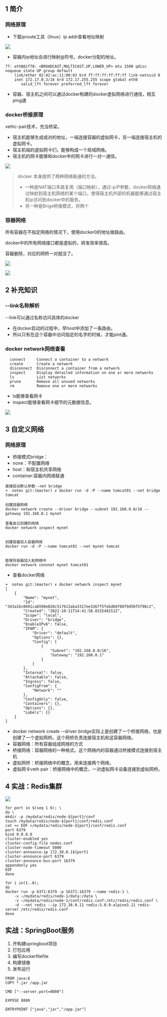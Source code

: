 ## 1 简介

### 网络原理


* 下载iproute工具（linux）ip addr查看地址映射

![](image/2022-10-10-23-58-54.png)

* 容器内ip地址会进行映射@符号。docker分配的地址。

```
77: eth0@if78: <BROADCAST,MULTICAST,UP,LOWER_UP> mtu 1500 qdisc noqueue state UP group default 
    link/ether 02:42:ac:11:00:03 brd ff:ff:ff:ff:ff:ff link-netnsid 0
    inet 172.17.0.3/16 brd 172.17.255.255 scope global eth0
       valid_lft forever preferred_lft forever
```

* 容器、宿主机之间可以通过docker构建的docker虚拟网络进行通信，相互ping通
### docker桥接原理
vethc-pair技术，充当桥梁。
* 宿主机能够生成成对的地址，一端连接容器的虚拟网卡，另一端连接宿主机的虚拟网卡。
* 宿主机端的虚拟网卡们，能够构成一个局域网络。
* 宿主机的网卡能够和docker中的网卡进行一对一通信。

![](image/2022-10-10-22-33-15.png)


> docker 本身提供了两种网络联通的方法。
> * 一种是NAT端口多路复用（端口映射），通过-p/P参数，docker网络通过映射到宿主机网络的某个端口，使得宿主机外部的机器能够通过宿主机ip访问到docker中的服务。
> * 另一种是Brige桥接模式，将两个
### 容器网络

所有容器在不指定网络的情况下，使用docker0的地址做路由。

docker中的所有网络接口都是虚拟的，转发效率很高。

容器删除，对应的网桥一对就没了。

![](image/2022-10-11-00-06-31.png)

![](image/2022-10-12-09-49-41.png)
## 2 补充知识

### --link名称解析

--link可以通过名称访问具体的docker

* 在docker启动的过程中，早host中添加了一条路由。
* 所以只有在这个容器中访问指定的名字的时候，才能pint通。


### docker network网络查看

```
  connect     Connect a container to a network
  create      Create a network
  disconnect  Disconnect a container from a network
  inspect     Display detailed information on one or more networks
  ls          List networks
  prune       Remove all unused networks
  rm          Remove one or more networks
```

* ls能够查看网卡
* inspect能够查看网卡细节的元数据信息。

![](image/2022-10-11-00-11-22.png)


## 3 自定义网络

### 网络原理

* 桥接模式bridge：
* none：不配置网络
* host：和宿主机共享网络
* container:容器内网络联通

```
直接启动默认参数--net bridge
➜  notes git:(master) ✗ docker run -d -P --name tomcat01 --net bridge tomcat

创建容器网络
docker network create --driver bridge --subnet 192.168.0.0/16 --gateway 192.168.0.1 mynet

查看自己创建的网络
docker network inspect mynet


创建容器加入容器网络
docker run -d -P --name tomcat01 --net mynet tomcat


能够将容器加入到网络中
docker network connnet mynet tomcat01
```
* 查看docker网络
```
➜  notes git:(master) ✗ docker network inspect mynet
[
    {
        "Name": "mynet",
        "Id": "343a1bc0691ca6598e028c517613aba3317ee3267f5febd68f88f9d50f5f98c2",
        "Created": "2022-10-11T14:41:58.831548151Z",
        "Scope": "local",
        "Driver": "bridge",
        "EnableIPv6": false,
        "IPAM": {
            "Driver": "default",
            "Options": {},
            "Config": [
                {
                    "Subnet": "192.168.0.0/16",
                    "Gateway": "192.168.0.1"
                }
            ]
        },
        "Internal": false,
        "Attachable": false,
        "Ingress": false,
        "ConfigFrom": {
            "Network": ""
        },
        "ConfigOnly": false,
        "Containers": {},
        "Options": {},
        "Labels": {}
    }
]
```

* docker network create --driver bridge实际上是创建了一个桥接网络，也是创建了一个虚拟网桥。这个网桥负责连接宿主机和这容器网络。
* 容器网络：所有容器组成网络的方式
* 桥接网络：容器网络的一种格式。这个网络内的容器通过桥接模式连接到宿主机
* 虚拟网桥：桥接网络中的概念，用来连接两个网络。
* 虚拟网卡veth pair：桥接网络中的概念，一对虚拟网卡设备连接到虚拟网桥。

## 4 实战：Redis集群

![](image/2022-10-11-23-19-15.png)


```
for port in $(seq 1 6); \
do \
mkdir -p /mydata/redis/node-${port}/conf
touch /mydata/redis/node-${port}/conf/redis.conf
cat << EOF >/mydata/redis/node-${port}/conf/redis.conf
port 6379 
bind 0.0.0.0
cluster-enabled yes 
cluster-config-file nodes.conf
cluster-node-timeout 5000
cluster-announce-ip 172.38.0.1${port}
cluster-announce-port 6379
cluster-announce-bus-port 16379
appendonly yes
EOF
done

for i in(1..6);
do
docker run -p 6371:6379 -p 16371:16379 --name redis-1 \
    -v ~/mydata/redis/node-1/data:/data \
    -v ~/mydata/redis/node-1/conf/redis.conf:/etc/redis/redis.conf \
    -d --net redis --ip 172.38.0.11 redis:5.0.9-alpine3.11 redis-server /etc/redis/redis.conf
done 
```

## 实战：SpringBoot服务

1. 开构建springboot项目
2. 打包应用
3. 编写dockerfilefile
4. 构建镜像
5. 发布运行

```
FROM java:8
COPY *.jar /app.jar

CMD ["--server.port=8080"]

EXPOSE 8080

ENTRYPOINT ["java","jar","/app.jar"]
```